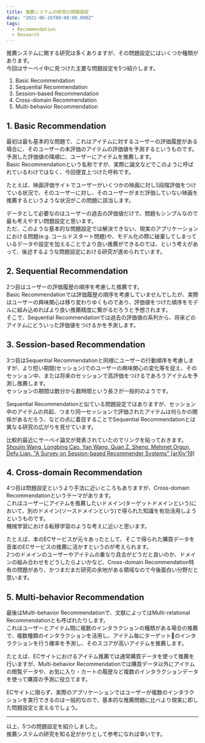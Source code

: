```yaml
---
title: 推薦システムの研究の問題設定
date: "2021-06-26T00:00:00.000Z"
tags:
  - Recommendation
  - Research
---
```


推薦システムに関する研究は多くありますが、その問題設定にはいくつか種類があります。<br>
今回はサーベイ中に見つけた主要な問題設定を5つ紹介します。

1. Basic Recommendation
1. Sequential Recommendation
1. Session-based Recommendation
1. Cross-domain Recommendation
1. Multi-behavior Recommendation

## 1. Basic Recommendation

最初は最も基本的な問題で、これはアイテムに対するユーザーの評価履歴がある場合に、そのユーザーの未評価のアイテムの評価値を予測するというものです。予測した評価値の降順に、ユーザーにアイテムを推薦します。<br>
Basic Recommendationという名称ですが、実際に論文などでこのように呼ばれているわけではなく、今回便宜上つけた呼称です。

たとえば、映画評価サイトでユーザーがいくつかの映画に対し5段階評価をつけている状況で、そのユーザーに対し、そのユーザーがまだ評価していない映画を推薦するというような状況がこの問題に該当します。

データとして必要なのはユーザーの過去の評価値だけで、問題もシンプルなので最も考えやすい問題設定と思います。<br>
ただ、このような基本的な問題設定では解決できない、現実のアプリケーションにおける問題(e.g. コールドスタート問題)や、モデル化の際に破棄してしまっているデータや設定を加えることでより良い推薦ができるのでは、という考えがあって、後述するような問題設定における研究が進められています。

## 2. Sequential Recommendation

2つ目はユーザーの評価履歴の順序を考慮した推薦です。<br>
Basic Recommendationでは評価履歴の順序を考慮していませんでしたが、実際はユーザーの興味関心は移り変わりゆくものであり、評価値をつけた順序をモデルに組み込めればより良い推薦精度に繋がるだろうと予想されます。<br>
そこで、Sequential Recommendationでは過去の評価値の系列から、将来どのアイテムにどういった評価値をつけるかを予測します。

## 3. Session-based Recommendation

3つ目はSequential Recommendationと同様にユーザーの行動順序を考慮しますが、より短い期間(セッション)でのユーザーの興味関心の変化等を捉え、そのセッション中、または将来のセッションで高評価をつけるであろうアイテムを予測し推薦します。<br>
セッションの期間は数分から数時間という長さが一般的のようです。

Sequential Recommendationと似ている問題設定ではありますが、セッション中のアイテムの共起、つまり同一セッションで評価されたアイテムは何らかの関係があるだろう、などの点に着目することでSequential Recommendationとは異なる研究の広がりを見せています。

比較的最近にサーベイ論文が発表されていたのでリンクを貼っておきます。<br>
[Shoujin Wang, Longbing Cao, Yan Wang, Quan Z. Sheng, Mehmet Orgun, Defu Lian. "A Survey on Session-based Recommender Systems" [arXiv'19]](https://arxiv.org/abs/1902.04864)

## 4. Cross-domain Recommendation

4つ目は問題設定というより手法に近いところもありますが、Cross-domain Recommendationというテーマがあります。<br>
これはユーザーにアイテムを推薦したいドメイン(ターゲットドメインという)において、別のドメイン(ソースドメインという)で得られた知識を有効活用しようというものです。<br>
機械学習における転移学習のような考えに近いと思います。

たとえば、本のECサービスが元々あったとして、そこで得られた購買データを音楽のECサービスの推薦に活かすというのが考えられます。<br>
2つのドメインのユーザーやアイテムの重なり具合がどうだと良いのか、ドメインの組み合わせをどうしたらよいかなど、Cross-domain Recommendation特有の問題があり、かつまだまだ研究の余地がある領域なので今後面白い分野だと思います。

## 5. Multi-behavior Recommendation

最後はMulti-behavior Recommendationで、文献によってはMulti-relational Recommendationとも呼ばれたりします。<br>
これはユーザーとアイテム間に複数のインタラクションの種類がある場合の推薦で、複数種類のインタラクションを活用し、アイテム毎にターゲットのインタラクションを行う確率を予測し、そのスコアが高いアイテムを推薦します。

たとえば、ECサイトにおけるアイテム推薦では通常購買データを使って推薦を行いますが、Multi-behavior Recommendationでは購買データ以外にアイテムの閲覧データや、お気に入り・カートの履歴など複数のインタラクションデータを使って購買の予測に役立てます。

ECサイトに限らず、実際のアプリケーションではユーザーが複数のインタラクションを実行できるのは一般的なので、基本的な推薦問題に比べより現実に即した問題設定と言えるでしょう。

---

以上、5つの問題設定を紹介しました。<br>
推薦システムの研究を知る足がかりとして参考になれば幸いです。
